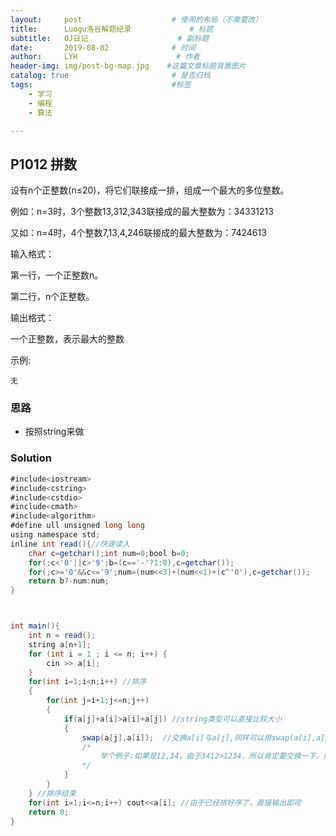 ```yaml
---
layout:     post                    # 使用的布局（不需要改）
title:      Luogu洛谷解题纪录	           	# 标题 
subtitle:   OJ日记					# 副标题
date:       2019-08-02              # 时间
author:     LYH                      # 作者
header-img: img/post-bg-map.jpg    #这篇文章标题背景图片
catalog: true                       # 是否归档
tags:                               #标签
    - 学习
    - 编程
    - 算法

---
```


## P1012 拼数

设有n个正整数(n≤20)，将它们联接成一排，组成一个最大的多位整数。

例如：n=3时，3个整数13,312,343联接成的最大整数为：34331213

又如：n=4时，4个整数7,13,4,246联接成的最大整数为：7424613

输入格式：

第一行，一个正整数n。

第二行，n个正整数。

输出格式：

一个正整数，表示最大的整数

示例:

```
无
```

### 思路

* 按照string来做


### Solution

```java
#include<iostream>
#include<cstring>
#include<cstdio>
#include<cmath>
#include<algorithm>
#define ull unsigned long long
using namespace std;
inline int read(){//快速读入
    char c=getchar();int num=0;bool b=0;
    for(;c<'0'||c>'9';b=(c=='-'?1:0),c=getchar());
    for(;c>='0'&&c<='9';num=(num<<3)+(num<<1)+(c^'0'),c=getchar());
    return b?-num:num;
}



int main(){
    int n = read();
    string a[n+1];
    for (int i = 1 ; i <= n; i++) {
        cin >> a[i];
    }
    for(int i=1;i<n;i++) //排序
    {
        for(int j=i+1;j<=n;j++)
        {
            if(a[j]+a[i]>a[i]+a[j]) //string类型可以直接比较大小
            {
                swap(a[j],a[i]);  //交换a[i]与a[j],同样可以用swap(a[i],a[j]);
                /*
                    举个例子:如果是12,34，由于3412>1234，所以肯定要交换一下，直接用swap就可以了
                */
            }
        }
    } //排序结束
    for(int i=1;i<=n;i++) cout<<a[i]; //由于已经排好序了，直接输出即可
    return 0;
}
```


